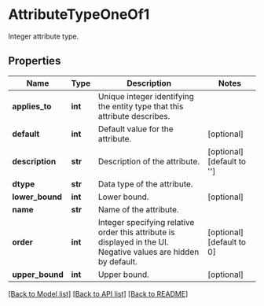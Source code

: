 # AttributeTypeOneOf1

Integer attribute type.
## Properties
Name | Type | Description | Notes
------------ | ------------- | ------------- | -------------
**applies_to** | **int** | Unique integer identifying the entity type that this attribute describes. | 
**default** | **int** | Default value for the attribute. | [optional] 
**description** | **str** | Description of the attribute. | [optional] [default to '']
**dtype** | **str** | Data type of the attribute. | 
**lower_bound** | **int** | Lower bound. | [optional] 
**name** | **str** | Name of the attribute. | 
**order** | **int** | Integer specifying relative order this attribute is displayed in the UI. Negative values are hidden by default. | [optional] [default to 0]
**upper_bound** | **int** | Upper bound. | [optional] 

[[Back to Model list]](../README.md#documentation-for-models) [[Back to API list]](../README.md#documentation-for-api-endpoints) [[Back to README]](../README.md)


